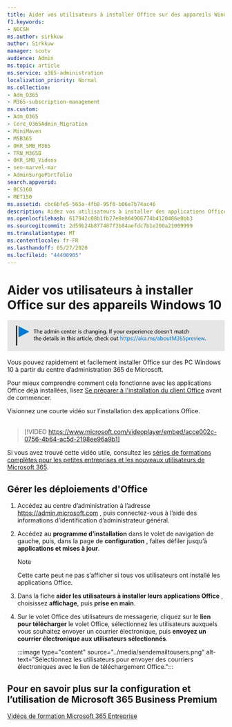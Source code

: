 ```yaml
---
title: Aider vos utilisateurs à installer Office sur des appareils Windows 10
f1.keywords:
- NOCSH
ms.author: sirkkuw
author: Sirkkuw
manager: scotv
audience: Admin
ms.topic: article
ms.service: o365-administration
localization_priority: Normal
ms.collection:
- Adm_O365
- M365-subscription-management
ms.custom:
- Adm_O365
- Core_O365Admin_Migration
- MiniMaven
- MSB365
- OKR_SMB_M365
- TRN_M365B
- OKR_SMB_Videos
- seo-marvel-mar
- AdminSurgePortfolio
search.appverid:
- BCS160
- MET150
ms.assetid: cbc6bfe5-565a-4fb8-95f0-b06e7b74ac46
description: Aidez vos utilisateurs à installer des applications Office sur des appareils Windows 10 et à installer facilement Office sur des PC Windows 10 à partir du centre d’administration 365 de Microsoft.
ms.openlocfilehash: 617942c08b1fb27e8e864906774b4120486e0bb3
ms.sourcegitcommit: 2d59b24b877487f3b84aefdc7b1e200a21009999
ms.translationtype: MT
ms.contentlocale: fr-FR
ms.lasthandoff: 05/27/2020
ms.locfileid: "44400905"
---
```

# <a name="help-your-users-install-office-on-windows-10-devices"></a>Aider vos utilisateurs à installer Office sur des appareils Windows 10

[![Étiquette vous informant le centre d’administration est en train de changer et vous pouvez trouver plus de détails à ce sujet à l’adresse aka.ms/aboutM365preview.](../media/m365admincenterchanging.png)](https://docs.microsoft.com/office365/admin/microsoft-365-admin-center-preview)

Vous pouvez rapidement et facilement installer Office sur des PC Windows 10 à partir du centre d’administration 365 de Microsoft.
  
Pour mieux comprendre comment cela fonctionne avec les applications Office déjà installées, lisez [Se préparer à l'installation du client Office](prepare-for-office-client-deployment.md) avant de commencer.

Visionnez une courte vidéo sur l’installation des applications Office.<br><br>

> [!VIDEO https://www.microsoft.com/videoplayer/embed/acce002c-0756-4b64-ac5d-2198ee96a9b1] 

Si vous avez trouvé cette vidéo utile, consultez les [séries de formations complètes pour les petites entreprises et les nouveaux utilisateurs de Microsoft 365](https://support.office.com/article/6ab4bbcd-79cf-4000-a0bd-d42ce4d12816).

## <a name="manage-office-deployments"></a>Gérer les déploiements d'Office

1. Accédez au centre d’administration à l’adresse <a href="https://go.microsoft.com/fwlink/p/?linkid=2024339" target="_blank">https://admin.microsoft.com</a> , puis connectez-vous à l’aide des informations d’identification d’administrateur général. 

2. Accédez au **programme d’installation** dans le volet de navigation de gauche, puis, dans la page de **configuration** , faites défiler jusqu’à **applications et mises à jour**.
    > [!NOTE]
    > Cette carte peut ne pas s’afficher si tous vos utilisateurs ont installé les applications Office.
  
3. Dans la fiche **aider les utilisateurs à installer leurs applications Office** , choisissez **affichage**, puis **prise en main**.
    
4. Sur le volet Office des utilisateurs de messagerie, cliquez sur le **lien pour télécharger** le volet Office, sélectionnez les utilisateurs auxquels vous souhaitez envoyer un courrier électronique, puis **envoyez un courrier électronique aux utilisateurs sélectionnés**.

    
      :::image type="content" source="../media/sendemailtousers.png" alt-text="Sélectionnez les utilisateurs pour envoyer des courriers électroniques avec le lien de téléchargement Office.":::

## <a name="for-more-on-setting-up-and-using-microsoft-365-business-premium"></a>Pour en savoir plus sur la configuration et l’utilisation de Microsoft 365 Business Premium

[Vidéos de formation Microsoft 365 Entreprise](https://support.office.com/article/6ab4bbcd-79cf-4000-a0bd-d42ce4d12816)
